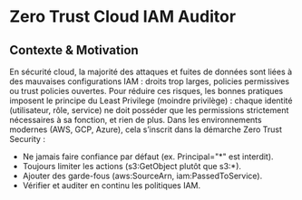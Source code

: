 # Zero Trust Cloud IAM Auditor

## Contexte & Motivation

En sécurité cloud, la majorité des attaques et fuites de données sont liées à des mauvaises configurations IAM : droits trop larges, policies permissives ou trust policies ouvertes.
Pour réduire ces risques, les bonnes pratiques imposent le principe du Least Privilege (moindre privilège) : chaque identité (utilisateur, rôle, service) ne doit posséder que les permissions strictement nécessaires à sa fonction, et rien de plus.
Dans les environnements modernes (AWS, GCP, Azure), cela s’inscrit dans la démarche Zero Trust Security :

* Ne jamais faire confiance par défaut (ex. Principal="*" est interdit).
* Toujours limiter les actions (s3:GetObject plutôt que s3:*).
* Ajouter des garde-fous (aws:SourceArn, iam:PassedToService).
* Vérifier et auditer en continu les politiques IAM.

